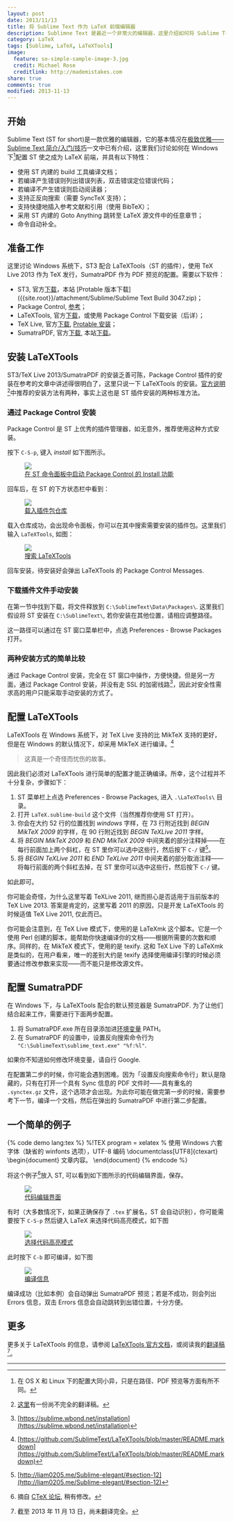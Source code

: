 ```yaml
---
layout: post
date: 2013/11/13
title: 将 Sublime Text 作为 LaTeX 前端编辑器
description: Sublimne Text 是最近一个非常火的编辑器，这里介绍如何将 Sublime Text 作为 LaTeX 前端编辑器。
category: LaTeX
tags: [Sublime, LaTeX, LaTeXTools]
image:
  feature: so-simple-sample-image-3.jpg
  credit: Michael Rose
  creditlink: http://mademistakes.com
share: true
comments: true
modified: 2013-11-13
---
```



## 开始

Sublime Text (ST for short)是一款优雅的编辑器，它的基本情况在[极致优雅——Sublime Text 简介/入门/技巧](http://liam0205.me/Sublime-elegant/)一文中已有介绍，这里我们讨论如何在 Windows 下[^1]配置 ST 使之成为 LaTeX 前端，并具有以下特性：

* 使用 ST 内建的 build 工具编译文档；
* 若编译产生错误则列出错误列表，双击错误定位错误代码；
* 若编译不产生错误则启动阅读器；
* 支持正反向搜索（需要 SyncTeX 支持）；
* 支持快捷地插入参考文献和引用（使用 BibTeX）；
* 采用 ST 内建的 Goto Anything 跳转至 LaTeX 源文件中的任意章节；
* 命令自动补全。

<!--more-->

## 准备工作

这里讨论 Windows 系统下，ST3 配合 LaTeXTools（ST 的插件），使用 TeX Live 2013 作为 TeX 发行，SumatraPDF 作为 PDF 预览的配置。需要以下软件：

* ST3, 官方[下载](http://www.sublimetext.com/3)，本站 [Protable 版本下载]({{site.root}}/attachment/Sublime/Sublime Text Build 3047.zip)；
* Package Control, [参考]({{site.url}}/Sublime-elegant/#package-control)；
* LaTeXTools, 官方[下载](https://github.com/SublimeText/LaTeXTools/archive/master.zip)，或使用 Package Control 下载安装（后详）；
* TeX Live, 官方[下载](http://mirror.ctan.org/systems/texlive/Images/), [Protable 安装](http://bbs.ctex.org/forum.php?mod=viewthread&tid=76538)；
* SumatraPDF, 官方[下载](https://kjkpub.s3.amazonaws.com/sumatrapdf/rel/SumatraPDF-2.4.zip), 本站[下载]({{site.root}}/attachment/LaTeX-useful-tools/SumatraPDF.exe)。

## 安装 LaTeXTools

ST3/TeX Live 2013/SumatraPDF 的安装乏善可陈，Package Control 插件的安装在参考的文章中讲述得很明白了，这里只说一下 LaTeXTools 的安装。[官方说明](https://github.com/SublimeText/LaTeXTools/blob/master/README.markdown)[^2]中推荐的安装方法有两种，事实上这也是 ST 插件安装的两种标准方法。

### 通过 Package Control 安装

Package Control 是 ST 上优秀的插件管理器，如无意外，推荐使用这种方式安装。

按下 `C-S-p`, 键入 *install* 如下图所示。

<figure>
	<a href="{{site.root}}/attachment/images/Sublime/Package_Install.png"><img src="{{site.root}}/attachment/images/Sublime/Package_Install.png"></a>
	<figcaption><a href="https://sublime.wbond.net/" title="在 ST 命令面板中启动 Package Control 的 Install 功能">在 ST 命令面板中启动 Package Control 的 Install 功能</a></figcaption>
</figure>

回车后，在 ST 的下方状态栏中看到：

<figure>
	<a href="{{site.root}}/attachment/images/Sublime/Loading_Repo.png"><img src="{{site.root}}/attachment/images/Sublime/Loading_Repo.png"></a>
	<figcaption><a href="https://sublime.wbond.net/" title="载入插件包仓库">载入插件包仓库</a></figcaption>
</figure>

载入仓库成功，会出现命令面板，你可以在其中搜索需要安装的插件包。这里我们输入 `LaTeXTools`, 如图：
<figure>
	<a href="{{site.root}}/attachment/images/Sublime/LaTeXTools_Setup.png"><img src="{{site.root}}/attachment/images/Sublime/LaTeXTools_Setup.png"></a>
	<figcaption><a href="https://sublime.wbond.net/" title="搜索 LaTeXTools">搜索 LaTeXTools</a></figcaption>
</figure>

回车安装，待安装好会弹出 LaTeXTools 的 Package Control Messages.

### 下载插件文件手动安装

在第一节中找到下载，将文件释放到 `C:\SublimeText\Data\Packages\`. 这里我们假设将 ST 安装在 `C:\SublimeText\`, 若你安装在其他位置，请相应调整路径。

这一路径可以通过在 ST 窗口菜单栏中，点选 Preferences - Browse Packages 打开。

### 两种安装方式的简单比较

通过 Package Control 安装，完全在 ST 窗口中操作，方便快捷。但是另一方面，通过 Package Control 安装，并没有走 SSL 的加密线路[^3]，因此对安全性需求高的用户只能采取手动安装的方式了。

## 配置 LaTeXTools

LaTeXTools 在 Windows 系统下，对 TeX Live 支持的比 MikTeX 支持的更好，但是在 Windows 的默认情况下，却采用 MikTeX 进行编译。[^4]

> 这真是一个奇怪而忧伤的故事。

因此我们必须对 LaTeXTools 进行简单的配置才能正确编译。所幸，这个过程并不十分复杂，步骤如下：

1. ST 菜单栏上点选 Preferences - Browse Packages, 进入 `.\LaTeXTools\` 目录。
2. 打开 `LaTeX.sublime-build` 这个文件（当然推荐你使用 ST 打开）。
3. 你会在大约 52 行的位置找到 *windows* 字样，在 73 行附近找到 *BEGIN MikTeX 2009* 的字样，在 90 行附近找到 *BEGIN TeXLive 2011* 字样。
4. 将 *BEGIN MikTeX 2009* 和 *END MikTeX 2009* 中间夹着的部分注释掉——在每行前面加上两个斜杠，在 ST 里你可以选中这些行，然后按下 `C-/` 键[^5]。
5. 将 *BEGIN TeXLive 2011* 和 *END TeXLive 2011* 中间夹着的部分取消注释——将每行前面的两个斜杠去掉，在 ST 里你可以选中这些行，然后按下 `C-/` 键。

如此即可。

你可能会奇怪，为什么这里写着 TeXLive 2011, 继而担心是否适用于当前版本的 TeX Live 2013. 答案是肯定的，这里写着 2011 的原因，只是开发 LaTeXTools 的时候适值 TeX Live 2011, 仅此而已。

你可能会注意到，在 TeX Live 模式下，使用的是 LaTeXmk 这个脚本。它是一个使用 Perl 创建的脚本，能帮助你快速编译你的文档——根据所需要的次数和顺序。同样的，在 MikTeX 模式下，使用的是 texify. 这和 TeX Live 下的 LaTeXmk 是类似的，在用户看来，唯一的差别大约是 texify 选择使用编译引擎的时候必须要通过修改参数来实现——而不能只是修改源文件。

## 配置 SumatraPDF

在 Windows 下，与 LaTeXTools 配合的默认预览器是 SumatraPDF. 为了让他们结合起来工作，需要进行下面两步配置。

1. 将 SumatraPDF.exe 所在目录添加进[环境变量](http://zh.wikipedia.org/zh/%E7%8E%AF%E5%A2%83%E5%8F%98%E9%87%8F) PATH。
2. 在 SumatraPDF 的设置中，设置反向搜索命令行为 `"C:\SublimeText\sublime_text.exe" "%f:%l"`.

如果你不知道如何修改环境变量，请自行 Google.

在配置第二步的时候，你可能会遇到困难。因为「设置反向搜索命令行」默认是隐藏的，只有在打开一个具有 Sync 信息的 PDF 文件时——具有重名的 `.synctex.gz` 文件，这个选项才会出现。为此你可能在做完第一步的时候，需要参考下一节，编译一个文档，然后在弹出的 SumatraPDF 中进行第二步配置。

## 一个简单的例子

{% code demo lang:tex %}
%!TEX program = xelatex
% 使用 Windows 六套字体（缺省的 winfonts 选项），UTF-8 编码
\documentclass[UTF8]{ctexart}
\begin{document}
文章内容。
\end{document}
{% endcode %}

将这个例子[^6]放入 ST, 可以看到如下图所示的代码编辑界面，保存。

<figure>
	<a href="{{site.root}}/attachment/images/Sublime/LaTeX_UI.png"><img src="{{site.root}}/attachment/images/Sublime/LaTeX_UI.png"></a>
	<figcaption><a href="https://sublime.wbond.net/" title="代码编辑界面">代码编辑界面</a></figcaption>
</figure>

有时（大多数情况下，如果正确保存了 `.tex` 扩展名，ST 会自动识别），你可能需要按下 `C-S-p` 然后键入 LaTeX 来选择代码高亮模式，如下图

<figure>
	<a href="{{site.root}}/attachment/images/Sublime/Set_Syntax_LaTeX.png"><img src="{{site.root}}/attachment/images/Sublime/Set_Syntax_LaTeX.png"></a>
	<figcaption><a href="https://sublime.wbond.net/" title="选择代码高亮模式">选择代码高亮模式</a></figcaption>
</figure>

此时按下 `C-b` 即可编译，如下图

<figure>
	<a href="{{site.root}}/attachment/images/Sublime/Compile_info.png"><img src="{{site.root}}/attachment/images/Sublime/Compile_info.png"></a>
	<figcaption><a href="https://sublime.wbond.net/" title="编译信息">编译信息</a></figcaption>
</figure>

编译成功（比如本例）会自动弹出 SumatraPDF 预览；若是不成功，则会列出 Errors 信息，双击 Errors 信息会自动跳转到出错位置，十分方便。

## 更多

更多关于 LaTeXTools 的信息，请参阅 [LaTeXTools 官方文档](https://github.com/SublimeText/LaTeXTools/blob/master/README.markdown)，或阅读我的[翻译稿](http://liam0205.me/Sublime-LaTeXTools)[^7]。



------
[^1]: 在 OS X 和 Linux 下的配置大同小异，只是在路径、PDF 预览等方面有所不同。
[^2]: [这里](http://liam0205.me/Sublime-LaTeXTools)有一份尚不完全的翻译稿。
[^3]: [https://sublime.wbond.net/installation](https://sublime.wbond.net/installation)
[^4]: [https://github.com/SublimeText/LaTeXTools/blob/master/README.markdown](https://github.com/SublimeText/LaTeXTools/blob/master/README.markdown)
[^5]: [http://liam0205.me/Sublime-elegant/#section-12](http://liam0205.me/Sublime-elegant/#section-12)
[^6]: 摘自 [CTeX 论坛](http://bbs.ctex.org/forum.php?mod=redirect&goto=findpost&ptid=48244&pid=337082&fromuid=109739), 稍有修改。
[^7]: 截至 2013 年 11 月 13 日，尚未翻译完全。
